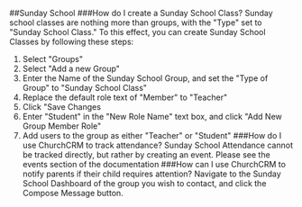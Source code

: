 ##Sunday School
###How do I create a Sunday School Class?
Sunday school classes are nothing more than groups, with the "Type" set to "Sunday School Class."  To this effect, you can create Sunday School Classes by following these steps:
1. Select "Groups"
2. Select "Add a new Group"
3. Enter the Name of the Sunday School Group, and set the "Type of Group" to "Sunday School Class"
4. Replace the default role text of "Member" to "Teacher"
5. Click "Save Changes
6. Enter "Student" in the "New Role Name" text box, and click "Add New Group Member Role"
7. Add users to the group as either "Teacher" or "Student"
###How do I use ChurchCRM to track attendance?
Sunday School Attendance cannot be tracked directly, but rather by creating an event.  Please see the events section of the documentation 
###How can I use ChurchCRM to notify parents if their child requires attention?
Navigate to the Sunday School Dashboard of the group you wish to contact, and click the Compose Message button.
